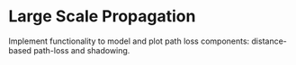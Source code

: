 # Large Scale Propagation 

Implement functionality to model and plot path loss components: distance-based path-loss and shadowing. 

